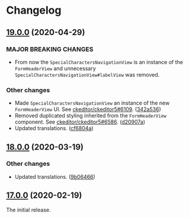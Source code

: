 Changelog
=========

## [19.0.0](https://github.com/ckeditor/ckeditor5-special-characters/compare/v18.0.0...v19.0.0) (2020-04-29)

### MAJOR BREAKING CHANGES

* From now the `SpecialCharactersNavigationView` is an instance of the `FormHeaderView` and unnecessary `SpecialCharactersNavigationView#labelView` was removed.

### Other changes

* Made `SpecialCharactersNavigationView` an instance of the new `FormHeaderView` UI. See [ckeditor/ckeditor5#6109](https://github.com/ckeditor/ckeditor5/issues/6109). ([342a536](https://github.com/ckeditor/ckeditor5-special-characters/commit/342a536))
* Removed duplicated styling inherited from the `FormHeaderView` component. See [ckeditor/ckeditor5#6586](https://github.com/ckeditor/ckeditor5/issues/6586). ([d20907a](https://github.com/ckeditor/ckeditor5-special-characters/commit/d20907a))
* Updated translations. ([cf6804a](https://github.com/ckeditor/ckeditor5-special-characters/commit/cf6804a))


## [18.0.0](https://github.com/ckeditor/ckeditor5-special-characters/compare/v17.0.0...v18.0.0) (2020-03-19)

### Other changes

* Updated translations. ([9b06466](https://github.com/ckeditor/ckeditor5-special-characters/commit/9b06466))


## [17.0.0](https://github.com/ckeditor/ckeditor5-special-characters/tree/v17.0.0) (2020-02-19)

The initial release.
